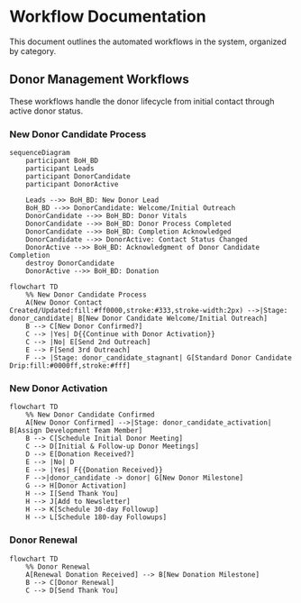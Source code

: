 # Workflow Documentation

This document outlines the automated workflows in the system, organized by category.

## Donor Management Workflows

These workflows handle the donor lifecycle from initial contact through active donor status.

### New Donor Candidate Process

```mermaid
sequenceDiagram
    participant BoH_BD
    participant Leads
    participant DonorCandidate
    participant DonorActive
    
    Leads -->> BoH_BD: New Donor Lead
    BoH_BD -->> DonorCandidate: Welcome/Initial Outreach
    DonorCandidate -->> BoH_BD: Donor Vitals
    DonorCandidate -->> BoH_BD: Donor Process Completed
    DonorCandidate -->> BoH_BD: Completion Acknowledged
    DonorCandidate -->> DonorActive: Contact Status Changed
    DonorActive -->> BoH_BD: Acknowledgment of Donor Candidate Completion
    destroy DonorCandidate
    DonorActive -->> BoH_BD: Donation
```

```mermaid
flowchart TD
    %% New Donor Candidate Process
    A(New Donor Contact Created/Updated:fill:#ff0000,stroke:#333,stroke-width:2px) -->|Stage: donor_candidate| B[New Donor Candidate Welcome/Initial Outreach]
    B --> C[New Donor Confirmed?]
    C --> |Yes| D{{Continue with Donor Activation}}
    C --> |No| E[Send 2nd Outreach]
    E --> F[Send 3rd Outreach]
    F --> |Stage: donor_candidate_stagnant| G[Standard Donor Candidate Drip:fill:#0000ff,stroke:#fff]
```

### New Donor Activation

```mermaid
flowchart TD
    %% New Donor Candidate Confirmed
    A[New Donor Confirmed] -->|Stage: donor_candidate_activation| B[Assign Development Team Member]
    B --> C[Schedule Initial Donor Meeting]
    C --> D[Initial & Follow-up Donor Meetings]
    D --> E[Donation Received?]
    E --> |No| D
    E --> |Yes| F{{Donation Received}}
    F -->|donor_candidate -> donor| G[New Donor Milestone]
    G --> H[Donor Activation]
    H --> I[Send Thank You]
    H --> J[Add to Newsletter]
    H --> K[Schedule 30-day Followup]
    H --> L[Schedule 180-day Followups]
```

### Donor Renewal

```mermaid
flowchart TD
    %% Donor Renewal
    A[Renewal Donation Received] --> B[New Donation Milestone]
    B --> C[Donor Renewal]
    C --> D[Send Thank You]
```
